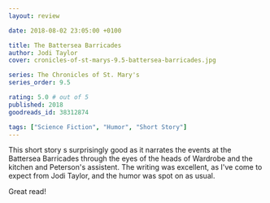 ```yaml
---
layout: review

date: 2018-08-02 23:05:00 +0100

title: The Battersea Barricades
author: Jodi Taylor
cover: cronicles-of-st-marys-9.5-battersea-barricades.jpg

series: The Chronicles of St. Mary's
series_order: 9.5

rating: 5.0 # out of 5
published: 2018
goodreads_id: 38312874

tags: ["Science Fiction", "Humor", "Short Story"]
---
```


This short story s surprisingly good as it narrates the events at the Battersea Barricades through the eyes of the heads of Wardrobe and the kitchen and Peterson's assistent. The writing was excellent, as I've come to expect from Jodi Taylor, and the humor was spot on as usual.

Great read!
